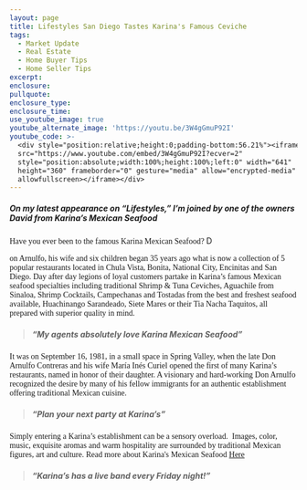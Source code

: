 ```yaml
---
layout: page
title: Lifestyles San Diego Tastes Karina's Famous Ceviche
tags:
  - Market Update
  - Real Estate
  - Home Buyer Tips
  - Home Seller Tips
excerpt:
enclosure:
pullquote:
enclosure_type:
enclosure_time:
use_youtube_image: true
youtube_alternate_image: 'https://youtu.be/3W4gGmuP92I'
youtube_code: >-
  <div style="position:relative;height:0;padding-bottom:56.21%"><iframe
  src="https://www.youtube.com/embed/3W4gGmuP92I?ecver=2"
  style="position:absolute;width:100%;height:100%;left:0" width="641"
  height="360" frameborder="0" gesture="media" allow="encrypted-media"
  allowfullscreen></iframe></div>
---
```



##### **On my latest appearance on “Lifestyles,” I’m joined by one of the owners David from Karina’s Mexican Seafood**

<font><font face="Calibri">Have you ever been to the famous Karina Mexican Seafood? </font>D</font>

<font face="Calibri">on Arnulfo, his wife and six children began 35 years ago what is now a collection of 5 popular restaurants located in Chula Vista, Bonita, National City, Encinitas and San Diego. Day after day legions of loyal customers partake in Karina&rsquo;s famous Mexican seafood specialties including traditional Shrimp &amp; Tuna Ceviches, Aguachile from Sinaloa, Shrimp Cocktails, Campechanas and Tostadas from the best and freshest seafood available, Huachinango Sarandeado, Siete Mares or their Tia Nacha Taquitos, all prepared with superior quality in mind.</font>

> ##### “My agents absolutely love Karina Mexican Seafood”

<font face="Calibri">It was on September 16, 1981, in a small space in Spring Valley, when the late Don Arnulfo Contreras and his wife Mar&iacute;a In&eacute;s Curiel opened the first of many Karina&rsquo;s restaurants, named in honor of their daughter. A visionary and hard-working Don Arnulfo recognized the desire by many of his fellow immigrants for an authentic establishment offering traditional Mexican cuisine.</font>

> ##### “Plan your next party at Karina’s”

<font face="Calibri">Simply entering a Karina&rsquo;s establishment can be a sensory overload.&nbsp; Images, color, music, exquisite aromas and warm hospitality are surrounded by traditional Mexican figures, art and culture. Read more about Karina's Mexican Seafood <a href="http://www.karinasseafood.com/menu">Here</a></font>

> ##### “Karina’s has a live band every Friday night!”